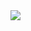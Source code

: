 <a href="https://github-readme-stats.vercel.app/api?username=bmacho&show_icons=true&include_all_commits=false&line_height=16&theme=nord">
  <img style="margin: auto" src="https://github-readme-stats.vercel.app/api?username=bmacho&show_icons=true&include_all_commits=false&line_height=16&theme=nord" /> 
</a>
